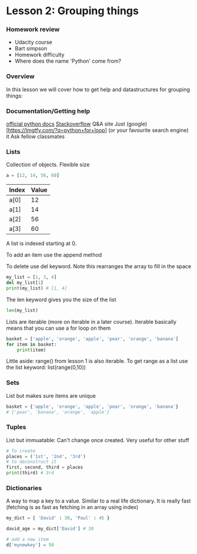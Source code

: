 # Lesson 2: Grouping things

### Homework review
- Udacity course
- Bart simpson
- Homework difficulty
- Where does the name 'Python' come from?

### Overview
In this lesson we will cover how to get help and datastructures for grouping things:


### Documentation/Getting help
[official python docs](https://docs.python.org/3/tutorial/index.html)
[Stackoverflow](https://stackoverflow.com/questions/tagged/python) Q&A site
Just (google)[https://lmgtfy.com/?q=python+for+loop] (or your favourite search engine) it 
Ask fellow classmates  

### Lists
Collection of objects. Flexible size

```python
a = [12, 14, 56, 60]
```

Index | Value
--- | ---
a[0] | 12
a[1] | 14
a[2] | 56
a[3] | 60

A list is indexed starting at 0.

To add an item use the append method

To delete use del keyword. Note this rearranges the array to fill in the space

```python
my_list = [1, 3, 4]
del my_list[1]
print(my_list) # [1, 4]
```

The len keyword gives you the size of the list
```python
len(my_list)
```

Lists are iterable (more on iterable in a later course). Iterable basically means that you can use a for loop on them
```python
basket = ['apple', 'orange', 'apple', 'pear', 'orange', 'banana']
for item in basket:
    print(item)
```

Little aside: range() from lesson 1 is also iterable. To get range as a list use the list keyword: list(range(0,10))

### Sets
List but makes sure items are unique

```python
basket = {'apple', 'orange', 'apple', 'pear', 'orange', 'banana'}
# {'pear', 'banana', 'orange', 'apple'}
```

### Tuples 
List but immuatable: Can't change once created. Very useful for other stuff


```python
# To create
places = ('1st', '2nd', '3rd')
# to deconstruct it
first, second, third = places
print(third) # 3rd
```


### Dictionaries
A way to map a key to a value. Similar to a real life dictionary.
It is really fast (fetching is as fast as fetching in an array using index)

```python
my_dict = { 'David' : 30, 'Paul' : 45 }

david_age = my_dict['David'] # 30

# add a new item
d['mynewkey'] = 50
```
